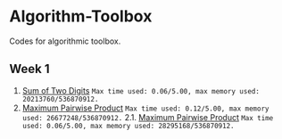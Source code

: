 # Algorithm-Toolbox

Codes for algorithmic toolbox.

## Week 1

1. [Sum of Two Digits](https://github.com/EvilSpark/Algorithm-Toolbox/blob/master/Week1/APlusB.py 'Sum of Two Digits')
   `Max time used: 0.06/5.00, max memory used: 20213760/536870912.`
2. [Maximum Pairwise Product](https://github.com/EvilSpark/Algorithm-Toolbox/blob/master/Week1/max_pairwise_product.py 'Maximum Pairwise Product')
   `Max time used: 0.12/5.00, max memory used: 26677248/536870912.`
   2.1. [Maximum Pairwise Product](https://github.com/EvilSpark/Algorithm-Toolbox/blob/master/Week1/max_pairwise_product[2].py 'Maximum Pairwise Product')
   `Max time used: 0.06/5.00, max memory used: 28295168/536870912.`
